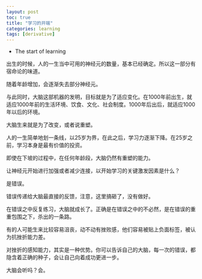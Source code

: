 ```yaml
---
layout: post
toc: true
title: "学习的开端"
categories: learning
tags: [derivative]
---
```


* The start of learning

出生的时候，人的一生当中可用的神经元的数量，基本已经确定。所以这一部分有宿命论的味道。

随着年龄增加，会逐渐失去部分神经元。

与此同时，大脑这部机器的发明，目标就是为了适应变化。在1000年前出生，就适应1000年前的生活环境、饮食、文化、社会制度。1000年后出后，就适应1000年以后的环境。

大脑生来就是为了改变，或者说重塑。

人的一生简单地划一条线，以25岁为界，在此之后，学习力逐渐下降。在25岁之前，学习本身是最有价值的投资。

即使在下坡的过程中，在任何年龄段，大脑仍然有重塑的能力。

让神经元开始进行加强或者减少连接，以开始学习的关键激发因素是什么？

是错误。

错误传递给大脑最直接的反馈，注意，这里搞砸了，没有做好。

在错误之中反复练习，大脑就成长了。正确是在错误之中的不必然，是在错误的重重包围之下，杀出的一条路。

有的人可能生来比较容易沮丧，动不动有挫败感，他们容易被贴上负面标签，被认为抗挫折能力差。

对挫折的感知能力，其实是一种优势。你可以告诉自己的大脑，每一次的错误，都隐含着正确的种子，会让自己向着成功更进一步。

大脑会听吗？会。